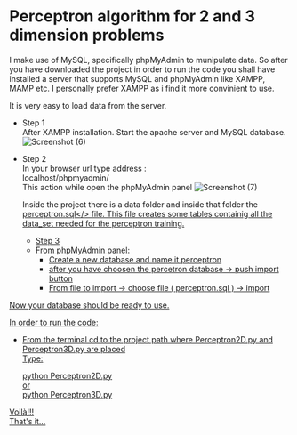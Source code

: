 # Perceptron algorithm for 2 and 3 dimension problems
 I make use of MySQL, specifically phpMyAdmin to munipulate data. So after you have downloaded the project in order to run the code you shall have installed a server that supports MySQL and phpMyAdmin like XAMPP, MAMP etc. I personally prefer XAMPP as i find it more convinient to use.

 It is very easy to load data from the server.<br> 
 - Step 1 <br/>
 After XAMPP installation. Start the apache server and MySQL database. 
 ![Screenshot (6)](https://user-images.githubusercontent.com/109686747/184480651-c7da150f-5cab-40de-b3bc-d40f29f689da.png)
- Step 2 <br/>
  In your browser url type address : <br/>
  localhost/phpmyadmin/ <br/>
  This action while open the phpMyAdmin panel
  ![Screenshot (7)](https://user-images.githubusercontent.com/109686747/184481670-4be06363-0d42-47cd-a2b6-1286711357b1.png)


   Inside the project there is a data folder and inside that folder the <u>perceptron.sql</> file. This file creates some tables containig all the data_set needed for the perceptron training.
   - Step 3
   - From phpMyAdmin panel:
      - Create a new database and name it perceptron
      - after you have choosen the percetron database -> push import button
      - From file to import -> choose file ( perceptron.sql ) -> import
 
 Now your database should be ready to use.
 
 In order to run the code: 
   - From the terminal cd to the project path where Perceptron2D.py and Perceptron3D.py are placed  
   Type:
   
     python Perceptron2D.py <br/>
   or <br/>
     python Perceptron3D.py
   
   Voilà!!!  
   That's it...
